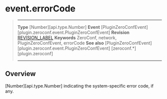 
# event.errorCode

> --------------------- ------------------------------------------------------------------------------------------
> __Type__              [Number][api.type.Number]
> __Event__				[PluginZeroConfEvent][plugin.zeroconf.event.PluginZeroConfEvent]
> __Revision__          [REVISION_LABEL](REVISION_URL)
> __Keywords__          ZeroConf, network, PluginZeroConfEvent, errorCode
> __See also__			[PluginZeroConfEvent][plugin.zeroconf.event.PluginZeroConfEvent]
>						[zeroconf.*][plugin.zeroconf]
> --------------------- ------------------------------------------------------------------------------------------


## Overview

[Number][api.type.Number] indicating the <nobr>system-specific</nobr> error code, if any.
